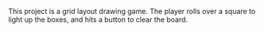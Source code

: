 This project is a grid layout drawing game. The player rolls over a square to light up the boxes, and hits a button to clear the board.

